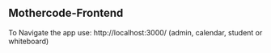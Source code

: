 ## Mothercode-Frontend

To Navigate the app use: http://localhost:3000/ (admin, calendar, student or whiteboard)
